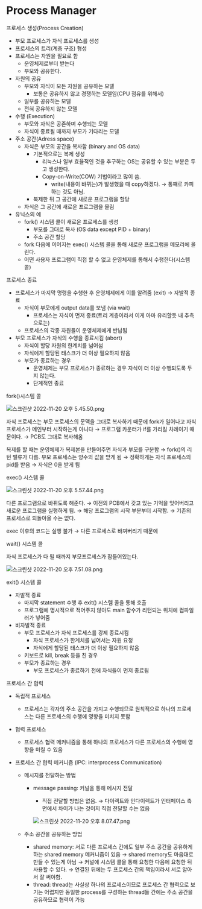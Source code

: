 # Process Manager

프로세스 생성(Process Creation)

- 부모 프로세스가 자식 프로세스를 생성
- 프로세스의 트리(계층 구조) 형성
- 프로세스는 자원을 필요로 함
    - 운영체제로부터 받는다
    - 부모와 공유한다.
- 자원의 공유
    - 부모와 자식이 모든 자원을 공유하는 모델
        - 보통은 공유하지 않고 경쟁하는 모델임(CPU 점유를 위해서)
    - 일부를 공유하는 모델
    - 전혀 공유하지 않는 모델
- 수행 (Execution)
    - 부모와 자식은 공존하며 수행되는 모델
    - 자식이 종료될 때까지 부모가 기다리는 모델
- 주소 공간(Adress space)
    - 자식은 부모의 공간을 복사함 (binary and OS data)
        - 기본적으로는 복제 생성
            - 리눅스나 일부 효율적인 것을 추구하는 OS는 공유할 수 있는 부분은 두고 생성한다.
            - Copy-on-Write(COW) 기법이라고 많이 씀.
                - write(내용이 바뀌는)가 발생했을 때 copy하겠다. → 통째로 카피하는 것도 아님.
        - 복제한 뒤 그 공간에 새로운 프로그램을 할당
    - 자식은 그 공간에 새로운 프로그램을 올림
- 유닉스의 예
    - fork() 시스템 콜이 새로운 프로세스를 생성
        - 부모를 그대로 복사 (OS data except PID + binary)
        - 주소 공간 할당
    - fork 다음에 이어지는 exec() 시스템 콜을 통해 새로운 프로그램을 메모리에 올린다.
    - 어떤 사용자 프로그램이 직접 할 수 없고 운영체제를 통해서 수행한다(시스템 콜)

프로세스 종료

- 프로세스가 마지막 명령을 수행한 후 운영체제에게 이를 알려줌 (exit) → 자발적 종료
    - 자식이 부모에게 output data를 보냄 (via wait)
        - 프로세스는 자식이 먼저 종료(트리 계층이라서 이게 아마 유리할듯 내 추측으로는)
    - 프로세스의 각종 자원들이 운영체제에게 반납됨
- 부모 프로세스가 자식의 수행을 종료시킴 (abort)
    - 자식이 할당 자원의 한계치를 넘어섬
    - 자식에게 할당된 태스크가 더 이상 필요하지 않음
    - 부모가 종료하는 경우
        - 운영체제는 부모 프로세스가 종료하는 경우 자식이 더 이상 수행되도록 두지 않는다.
        - 단계적인 종료

fork()시스템 콜

![스크린샷 2022-11-20 오후 5.45.50.png](https://s3-us-west-2.amazonaws.com/secure.notion-static.com/b8a3384b-a8b8-4b93-813f-c5a9992437ff/%E1%84%89%E1%85%B3%E1%84%8F%E1%85%B3%E1%84%85%E1%85%B5%E1%86%AB%E1%84%89%E1%85%A3%E1%86%BA_2022-11-20_%E1%84%8B%E1%85%A9%E1%84%92%E1%85%AE_5.45.50.png)

자식 프로세스는 부모 프로세스의 문맥을 그대로 복사하기 때문에 fork가 일어나고 자식 프로세스가 메인부터 시작하는게 아니다 → 프로그램 카운터가 if를 가리킬 차례이기 때문이다. → PCB도 그대로 복사해옴

복제를 할 때는 운영체제가 복제본을 만들어주면 자식과 부모를 구분함 → fork()의 리턴 밸류가 다름. 부모 프로세스는 양수의 값을 받게 됨 → 정확하게는 자식 프로세스의 pid를 받음 → 자식은 0을 받게 됨

exec() 시스템 콜

![스크린샷 2022-11-20 오후 5.57.44.png](https://s3-us-west-2.amazonaws.com/secure.notion-static.com/34df3c1a-4f98-49e5-893a-628b9667b536/%E1%84%89%E1%85%B3%E1%84%8F%E1%85%B3%E1%84%85%E1%85%B5%E1%86%AB%E1%84%89%E1%85%A3%E1%86%BA_2022-11-20_%E1%84%8B%E1%85%A9%E1%84%92%E1%85%AE_5.57.44.png)

다른 프로그램으로 바뀌도록 해준다. → 이전의 PCB에서 갖고 있는 기억을 잊어버리고 새로운 프로그램을 실행하게 됨. → 해당 프로그램의 시작 부분부터 시작함. → 기존의 프로세스로 되돌아올 수는 없다.

exec 이후의 코드는 실행 불가 → 다른 프로세스로 바껴버리기 때문에

wait() 시스템 콜

자식 프로세스가 다 될 때까지 부모프로세스가 잠들어있는다.

![스크린샷 2022-11-20 오후 7.51.08.png](https://s3-us-west-2.amazonaws.com/secure.notion-static.com/3a068e1d-1640-4b0f-9207-d737591efcdf/%E1%84%89%E1%85%B3%E1%84%8F%E1%85%B3%E1%84%85%E1%85%B5%E1%86%AB%E1%84%89%E1%85%A3%E1%86%BA_2022-11-20_%E1%84%8B%E1%85%A9%E1%84%92%E1%85%AE_7.51.08.png)

exit() 시스템 콜

- 자발적 종료
    - 마지막 statement 수행 후 exit() 시스템 콜을 통해 호출
    - 프로그램에 명시적으로 적어주지 않아도 main 함수가 리턴되는 위치에 컴파일러가 넣어줌
- 비자발적 종료
    - 부모 프로세스가 자식 프로세스를 강제 종료시킴
        - 자식 프로세스가 한계치를 넘어서는 자원 요청
        - 자식에게 할당된 태스크가 더 이상 필요하지 않음
    - 키보드로 kill, break 등을 친 경우
    - 부모가 종료하는 경우
        - 부모 프로세스가 종료하기 전에 자식들이 먼저 종료됨

프로세스 간 협력

- 독립적 프로세스
    - 프로세스는 각자의 주소 공간을 가지고 수행되므로 원칙적으로 하나의 프로세스는 다른 프로세스의 수행에 영향을 미치지 못함
- 협력 프로세스
    - 프로세스 협력 메커니즘을 통해 하나의 프로세스가 다른 프로세스의 수행에 영향을 미칠 수 있음

- 프로세스 간 협력 메커니즘 (IPC: interprocess Communication)
    - 메시지를 전달하는 방법
        - message passing: 커널을 통해 메시지 전달
            - 직접 전달할 방법은 없음. → 다이렉트와 인다이렉트가 인터페이스 측면에서 차이가 나는 것이지 직접 전달할 수는 없음
            
            ![스크린샷 2022-11-20 오후 8.07.47.png](https://s3-us-west-2.amazonaws.com/secure.notion-static.com/401f4830-5bfe-4fd7-a2f9-676d5833fde8/%E1%84%89%E1%85%B3%E1%84%8F%E1%85%B3%E1%84%85%E1%85%B5%E1%86%AB%E1%84%89%E1%85%A3%E1%86%BA_2022-11-20_%E1%84%8B%E1%85%A9%E1%84%92%E1%85%AE_8.07.47.png)
            
    - 주소 공간을 공유하는 방법
        - shared memory: 서로 다른 프로세스 간에도 일부 주소 공간을 공유하게 하는 shared memory 메커니즘이 있음 → shared memory도 마음대로 만들 수 있는게 아님 → 커널에 시스템 콜을 통해 요청한 다음에 요청한 뒤 사용할 수 있다. → 연결된 뒤에는 두 프로세스 간의 책임이라서 서로 알아서 잘 써야함.
        - thread: thread는 사실상 하나의 프로세스이므로 프로세스 간 협력으로 보기는 어렵지만 동일한 process를 구성하는 thread들 간에는 주소 공간을 공유하므로 협력이 가능

